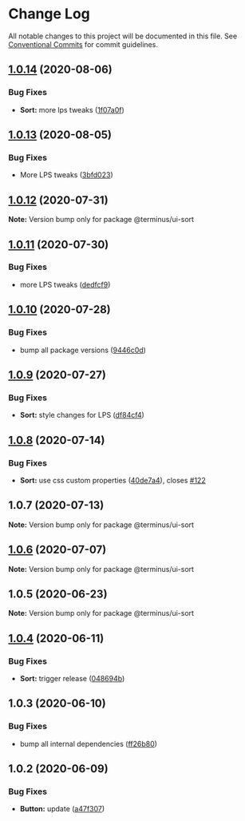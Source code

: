 # Change Log

All notable changes to this project will be documented in this file.
See [Conventional Commits](https://conventionalcommits.org) for commit guidelines.

## [1.0.14](https://github.com/GetTerminus/terminus-oss/compare/@terminus/ui-sort@1.0.13...@terminus/ui-sort@1.0.14) (2020-08-06)


### Bug Fixes

* **Sort:** more lps tweaks ([1f07a0f](https://github.com/GetTerminus/terminus-oss/commit/1f07a0f195154c886b9ffb53778e5b900894a9c1))





## [1.0.13](https://github.com/GetTerminus/terminus-oss/compare/@terminus/ui-sort@1.0.12...@terminus/ui-sort@1.0.13) (2020-08-05)


### Bug Fixes

* More LPS tweaks ([3bfd023](https://github.com/GetTerminus/terminus-oss/commit/3bfd023788f06b3bd609493d3308f902c11f0dcd))





## [1.0.12](https://github.com/GetTerminus/terminus-oss/compare/@terminus/ui-sort@1.0.11...@terminus/ui-sort@1.0.12) (2020-07-31)

**Note:** Version bump only for package @terminus/ui-sort





## [1.0.11](https://github.com/GetTerminus/terminus-oss/compare/@terminus/ui-sort@1.0.10...@terminus/ui-sort@1.0.11) (2020-07-30)


### Bug Fixes

* more LPS tweaks ([dedfcf9](https://github.com/GetTerminus/terminus-oss/commit/dedfcf947e3bcd33041b388ccab9bcc5bf273f51))





## [1.0.10](https://github.com/GetTerminus/terminus-oss/compare/@terminus/ui-sort@1.0.9...@terminus/ui-sort@1.0.10) (2020-07-28)


### Bug Fixes

* bump all package versions ([9446c0d](https://github.com/GetTerminus/terminus-oss/commit/9446c0d5cde3bd693cfba7cabbfd2db443a47b00))





## [1.0.9](https://github.com/GetTerminus/terminus-oss/compare/@terminus/ui-sort@1.0.8...@terminus/ui-sort@1.0.9) (2020-07-27)


### Bug Fixes

* **Sort:** style changes for LPS ([df84cf4](https://github.com/GetTerminus/terminus-oss/commit/df84cf44a635ec694178915d507a4b1abc9def46))





## [1.0.8](https://github.com/GetTerminus/terminus-oss/compare/@terminus/ui-sort@1.0.7...@terminus/ui-sort@1.0.8) (2020-07-14)


### Bug Fixes

* **Sort:** use css custom properties ([40de7a4](https://github.com/GetTerminus/terminus-oss/commit/40de7a451cccc26a033c117240b2029b508cda44)), closes [#122](https://github.com/GetTerminus/terminus-oss/issues/122)





## 1.0.7 (2020-07-13)

**Note:** Version bump only for package @terminus/ui-sort





## [1.0.6](https://github.com/GetTerminus/terminus-oss/compare/@terminus/ui-sort@1.0.5...@terminus/ui-sort@1.0.6) (2020-07-07)

**Note:** Version bump only for package @terminus/ui-sort





## 1.0.5 (2020-06-23)

**Note:** Version bump only for package @terminus/ui-sort





## [1.0.4](https://github.com/GetTerminus/terminus-oss/compare/@terminus/ui-sort@1.0.3...@terminus/ui-sort@1.0.4) (2020-06-11)


### Bug Fixes

* **Sort:** trigger release ([048694b](https://github.com/GetTerminus/terminus-oss/commit/048694b3f602bcafce9b32bd2adca45a3c5ad68a))





## 1.0.3 (2020-06-10)


### Bug Fixes

* bump all internal dependencies ([ff26b80](https://github.com/GetTerminus/terminus-oss/commit/ff26b806bb599401f006996be5b567a378e68ef3))





## 1.0.2 (2020-06-09)


### Bug Fixes

* **Button:** update ([a47f307](https://github.com/GetTerminus/terminus-oss/commit/a47f30757b9216d6ee76788c117e76eacf5289e5))
